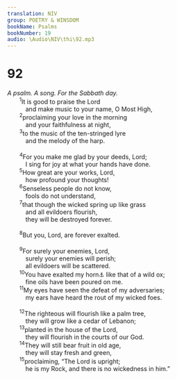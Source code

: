 ```yaml
---
translation: NIV
group: POETRY & WINSDOM
bookName: Psalms 
bookNumber: 19
audio: \Audio\NIV\thi\92.mp3
---
```


<div class="title"><h1>92</h1><i>A psalm. A song. For the Sabbath day.</i></div>
<span class="verse thi_92_1">  <sup>1</sup>It is good to praise the Lord<br/>   and make music to your name, O Most High, <br/></span>
<span class="verse thi_92_2">  <sup>2</sup>proclaiming your love in the morning <br/>   and your faithfulness at night, <br/></span>
<span class="verse thi_92_3">  <sup>3</sup>to the music of the ten-stringed lyre <br/>   and the melody of the harp. <br/><br/></span>
<span class="verse thi_92_4">  <sup>4</sup>For you make me glad by your deeds, Lord; <br/>   I sing for joy at what your hands have done. <br/></span>
<span class="verse thi_92_5">  <sup>5</sup>How great are your works, Lord, <br/>   how profound your thoughts! <br/></span>
<span class="verse thi_92_6">  <sup>6</sup>Senseless people do not know, <br/>   fools do not understand, <br/></span>
<span class="verse thi_92_7">  <sup>7</sup>that though the wicked spring up like grass <br/>   and all evildoers flourish, <br/>   they will be destroyed forever. <br/><br/></span>
<span class="verse thi_92_8">  <sup>8</sup>But you, Lord, are forever exalted. <br/><br/></span>
<span class="verse thi_92_9">  <sup>9</sup>For surely your enemies, Lord, <br/>   surely your enemies will perish; <br/>   all evildoers will be scattered. <br/></span>
<span class="verse thi_92_10">  <sup>10</sup>You have exalted my horn<a data-toggle="tooltip" data-placement="bottom" title="here symbolizes strength.">⚓</a> like that of a wild ox; <br/>   fine oils have been poured on me. <br/></span>
<span class="verse thi_92_11">  <sup>11</sup>My eyes have seen the defeat of my adversaries; <br/>   my ears have heard the rout of my wicked foes. <br/><br/></span>
<span class="verse thi_92_12">  <sup>12</sup>The righteous will flourish like a palm tree, <br/>   they will grow like a cedar of Lebanon; <br/></span>
<span class="verse thi_92_13">  <sup>13</sup>planted in the house of the Lord, <br/>   they will flourish in the courts of our God. <br/></span>
<span class="verse thi_92_14">  <sup>14</sup>They will still bear fruit in old age, <br/>   they will stay fresh and green, <br/></span>
<span class="verse thi_92_15">  <sup>15</sup>proclaiming, “The Lord is upright; <br/>   he is my Rock, and there is no wickedness in him.” <br/></span>
